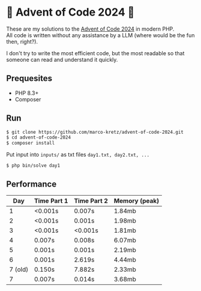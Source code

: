 # 🌟 Advent of Code 2024 🌟

These are my solutions to the [Advent of Code 2024](https://adventofcode.com/2024) in modern PHP.<br>
All code is written without any assistance by a LLM (where would be the fun then, right?).

I don't try to write the most efficient code, but the most readable so that someone can read and understand it quickly.

## Prequesites

- PHP 8.3+
- Composer

## Run

```BASH
$ git clone https://github.com/marco-kretz/advent-of-code-2024.git
$ cd advent-of-code-2024
$ composer install
```

Put input into `inputs/` as txt files `day1.txt, day2.txt, ...`

```
$ php bin/solve day1
```

## Performance

| Day     | Time Part 1 | Time Part 2 | Memory (peak) |
| ------- | ----------- | ----------- | ------------- |
| 1       | <0.001s     | 0.007s      | 1.84mb        |
| 2       | <0.001s     | 0.001s      | 1.98mb        |
| 3       | <0.001s     | <0.001s     | 1.81mb        |
| 4       | 0.007s      | 0.008s      | 6.07mb        |
| 5       | 0.001s      | 0.001s      | 2.19mb        |
| 6       | 0.001s      | 2.619s      | 4.44mb        |
| 7 (old) | 0.150s      | 7.882s      | 2.33mb        |
| 7       | 0.007s      | 0.014s      | 3.68mb        |
